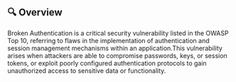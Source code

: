 ## 🔍 Overview
Broken Authentication is a critical security vulnerability listed in the OWASP Top 10, referring to flaws in the implementation of authentication and session management mechanisms within an application.This vulnerability arises when attackers are able to compromise passwords, keys, or session tokens, or exploit poorly configured authentication protocols to gain unauthorized access to sensitive data or functionality.

